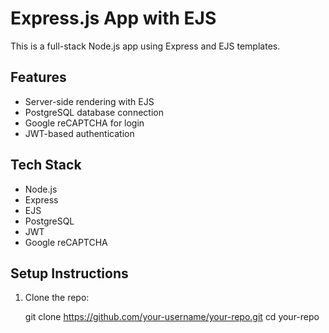 # Express.js App with EJS

This is a full-stack Node.js app using Express and EJS templates.

## Features

- Server-side rendering with EJS
- PostgreSQL database connection
- Google reCAPTCHA for login
- JWT-based authentication

## Tech Stack

- Node.js
- Express
- EJS
- PostgreSQL
- JWT
- Google reCAPTCHA

## Setup Instructions

1. Clone the repo:

   git clone https://github.com/your-username/your-repo.git
   cd your-repo
